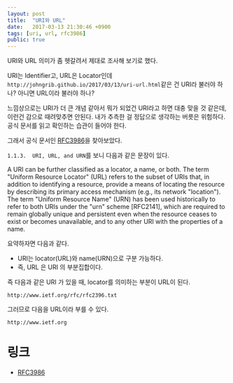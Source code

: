 ```yaml
---
layout: post
title:  "URI와 URL"
date:   2017-03-13 21:30:46 +0900
tags: [uri, url, rfc3986]
public: true
---
```


URI와 URL 의미가 좀 헷갈려서 제대로 조사해 보기로 했다.  

URI는 Identifier고, URL은 Locator인데 `http://johngrib.github.io/2017/03/13/uri-url.html`같은 건 URI라 불러야 하나? 아니면 URL이라 불러야 하나?

느낌상으로는 URI가 더 큰 개념 같아서 뭐가 되었건 URI라고 하면 대충 맞을 것 같은데,  
이런건 감으로 때려맞추면 안된다. 내가 추측한 걸 정답으로 생각하는 버릇은 위험하다.  
공식 문서를 읽고 확인하는 습관이 들어야 한다.

그래서 공식 문서인 [RFC3986](https://www.ietf.org/rfc/rfc3986.txt)을 찾아보았다.

`1.1.3.  URI, URL, and URN`를 보니 다음과 같은 문장이 있다.

>
   A URI can be further classified as a locator, a name, or both.  The
   term "Uniform Resource Locator" (URL) refers to the subset of URIs
   that, in addition to identifying a resource, provide a means of
   locating the resource by describing its primary access mechanism
   (e.g., its network "location").  The term "Uniform Resource Name"
   (URN) has been used historically to refer to both URIs under the
   "urn" scheme [RFC2141], which are required to remain globally unique
   and persistent even when the resource ceases to exist or becomes
   unavailable, and to any other URI with the properties of a name.

요약하자면 다음과 같다.

* URI는 locator(URL)와 name(URN)으로 구분 가능하다.
* 즉, URL 은 URI 의 부분집합이다.

즉 다음과 같은 URI 가 있을 때, locator를 의미하는 부분이 URL이 된다.

`http://www.ietf.org/rfc/rfc2396.txt`

그러므로 다음을 URL이라 부를 수 있다.

`http://www.ietf.org`

# 링크
* [RFC3986](https://www.ietf.org/rfc/rfc3986.txt)
